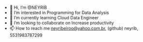 - 👋 Hi, I’m @NEYRIB
- 👀 I’m interested in Programming for Data Analysis
- 🌱 I’m currently learning Cloud Data Engineer
- 💞️ I’m looking to collaborate on Increase productivity
- 📫 How to reach me neyribeiroo@yahoo.com.br, (github) neyrib, 5531983787299

<!---
NEYRIB/NEYRIB is a ✨ special ✨ repository because its `README.md` (this file) appears on your GitHub profile.
You can click the Preview link to take a look at your changes.
--->
